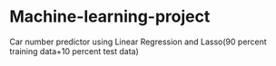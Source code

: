 # Machine-learning-project
Car number predictor using Linear Regression and Lasso(90 percent training data+10 percent test data)
